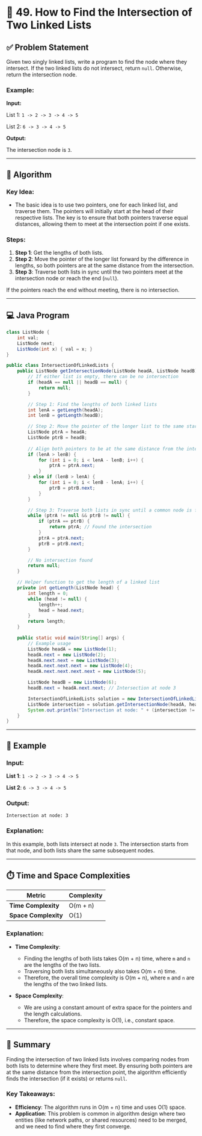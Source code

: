 
# 🔎 49. How to Find the Intersection of Two Linked Lists

## ✅ Problem Statement

Given two singly linked lists, write a program to find the node where they intersect. If the two linked lists do not intersect, return `null`. Otherwise, return the intersection node.

### Example:

**Input:**

List 1: `1 -> 2 -> 3 -> 4 -> 5`

List 2: `6 -> 3 -> 4 -> 5`

**Output:**

The intersection node is `3`.

---

## 🧠 Algorithm

### Key Idea:
- The basic idea is to use two pointers, one for each linked list, and traverse them. The pointers will initially start at the head of their respective lists. The key is to ensure that both pointers traverse equal distances, allowing them to meet at the intersection point if one exists.

### Steps:
1. **Step 1**: Get the lengths of both lists.
2. **Step 2**: Move the pointer of the longer list forward by the difference in lengths, so both pointers are at the same distance from the intersection.
3. **Step 3**: Traverse both lists in sync until the two pointers meet at the intersection node or reach the end (`null`).

If the pointers reach the end without meeting, there is no intersection.

---

## 💻 Java Program

```java
class ListNode {
    int val;
    ListNode next;
    ListNode(int x) { val = x; }
}

public class IntersectionOfLinkedLists {
    public ListNode getIntersectionNode(ListNode headA, ListNode headB) {
        // If either list is empty, there can be no intersection
        if (headA == null || headB == null) {
            return null;
        }

        // Step 1: Find the lengths of both linked lists
        int lenA = getLength(headA);
        int lenB = getLength(headB);

        // Step 2: Move the pointer of the longer list to the same starting point as the shorter list
        ListNode ptrA = headA;
        ListNode ptrB = headB;
        
        // Align both pointers to be at the same distance from the intersection point
        if (lenA > lenB) {
            for (int i = 0; i < lenA - lenB; i++) {
                ptrA = ptrA.next;
            }
        } else if (lenB > lenA) {
            for (int i = 0; i < lenB - lenA; i++) {
                ptrB = ptrB.next;
            }
        }

        // Step 3: Traverse both lists in sync until a common node is found
        while (ptrA != null && ptrB != null) {
            if (ptrA == ptrB) {
                return ptrA; // Found the intersection
            }
            ptrA = ptrA.next;
            ptrB = ptrB.next;
        }

        // No intersection found
        return null;
    }

    // Helper function to get the length of a linked list
    private int getLength(ListNode head) {
        int length = 0;
        while (head != null) {
            length++;
            head = head.next;
        }
        return length;
    }

    public static void main(String[] args) {
        // Example usage
        ListNode headA = new ListNode(1);
        headA.next = new ListNode(2);
        headA.next.next = new ListNode(3);
        headA.next.next.next = new ListNode(4);
        headA.next.next.next.next = new ListNode(5);

        ListNode headB = new ListNode(6);
        headB.next = headA.next.next; // Intersection at node 3

        IntersectionOfLinkedLists solution = new IntersectionOfLinkedLists();
        ListNode intersection = solution.getIntersectionNode(headA, headB);
        System.out.println("Intersection at node: " + (intersection != null ? intersection.val : "null"));
    }
}
```

---

## 🧪 Example

### Input:
**List 1**: `1 -> 2 -> 3 -> 4 -> 5`

**List 2**: `6 -> 3 -> 4 -> 5`

### Output:
```
Intersection at node: 3
```

### Explanation:
In this example, both lists intersect at node `3`. The intersection starts from that node, and both lists share the same subsequent nodes.

---

## ⏱️ Time and Space Complexities

| Metric              | Complexity         |
|---------------------|--------------------|
| **Time Complexity**  | O(m + n)           |
| **Space Complexity** | O(1)               |

### Explanation:
- **Time Complexity**:
  - Finding the lengths of both lists takes O(m + n) time, where `m` and `n` are the lengths of the two lists.
  - Traversing both lists simultaneously also takes O(m + n) time.
  - Therefore, the overall time complexity is O(m + n), where `m` and `n` are the lengths of the two linked lists.

- **Space Complexity**:
  - We are using a constant amount of extra space for the pointers and the length calculations.
  - Therefore, the space complexity is O(1), i.e., constant space.

---

## 📌 Summary

Finding the intersection of two linked lists involves comparing nodes from both lists to determine where they first meet. By ensuring both pointers are at the same distance from the intersection point, the algorithm efficiently finds the intersection (if it exists) or returns `null`.

### Key Takeaways:
- **Efficiency**: The algorithm runs in O(m + n) time and uses O(1) space.
- **Application**: This problem is common in algorithm design where two entities (like network paths, or shared resources) need to be merged, and we need to find where they first converge.


